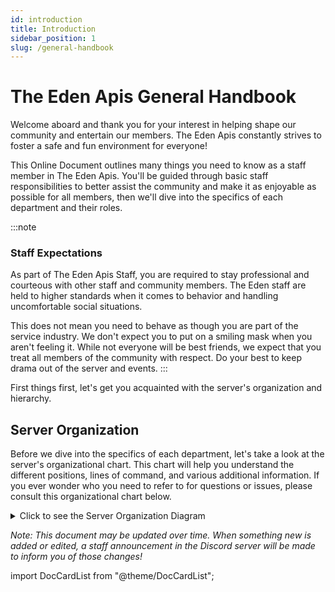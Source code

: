```yaml
---
id: introduction
title: Introduction
sidebar_position: 1
slug: /general-handbook
---
```


# The Eden Apis General Handbook

Welcome aboard and thank you for your interest in helping shape our community and entertain our members.
The Eden Apis constantly strives to foster a safe and fun environment for everyone!

This Online Document outlines many things you need to know as a staff member in The Eden Apis. You'll be guided through basic staff responsibilities to better assist the community and make it as enjoyable as possible for all members, then we'll dive into the specifics of each department and their roles.

:::note

### Staff Expectations

As part of The Eden Apis Staff, you are required to stay professional and courteous with other staff and community members. The Eden staff are held to higher standards when it comes to behavior and handling uncomfortable social situations.

This does not mean you need to behave as though you are part of the service industry. We don't expect you to put on a smiling mask when you aren't feeling it. While not everyone will be best friends, we expect that you treat all members of the community with respect.
Do your best to keep drama out of the server and events.
:::

First things first, let's get you acquainted with the server's organization and hierarchy.

## Server Organization

Before we dive into the specifics of each department, let's take a look at the server's organizational chart. This chart will help you understand the different positions, lines of command, and various additional information. If you ever wonder who you need to refer to for questions or issues, please consult this organizational chart below.

<details>
  <summary>Click to see the Server Organization Diagram</summary>
  <img src={require("../../static/img/organigram.png").default} alt="Organigram of staff" />
</details>

_Note: This document may be updated over time. When something new is added or edited, a staff announcement in the Discord server will be made to inform you of those changes!_

import DocCardList from "@theme/DocCardList";

<DocCardList />
